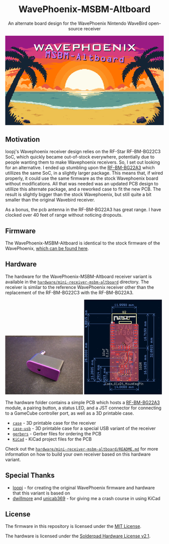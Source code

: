 <h1 align="center">
    WavePhoenix-MSBM-Altboard
</h1>

<p align="center">
    An alternate board design for the WavePhoenix Nintendo WaveBird open-source receiver 
</p>

<p align="center">
    <img src="images/logo-animated.gif" alt="WavePhoenix-MSBM-Altboard" />
</p>

## Motivation

loopj's Wavephoenix receiver design relies on the RF-Star RF-BM-BG22C3 SoC, which quickly became out-of-stock everywhere, potentially due to people wanting them to make Wavephoenix receivers. So, I set out looking for an alternative. I ended up stumbling upon the [RF-BM-BG22A3](https://www.rfstariot.com/rf-bm-bg22a3-ble5-3-efr32bg22-module_p81.html) which utillizes the same SoC, in a slightly larger package. This means that, if wired properly, it could use the same firmware as the stock Wavephoenix board without modifications. All that was needed was an updated PCB design to utillize this alternate package, and a reworked case to fit the new PCB. The result is slightly bigger than the stock Wavephoenix, but still quite a bit smaller than the original Wavebird receiver.

As a bonus, the pcb antenna in the RF-BM-BG22A3 has great range. I have clocked over 40 feet of range without noticing dropouts.

## Firmware

The WavePhoenix-MSBM-Altboard is identical to the stock firmware of the WavePhoenix, [which can be found here](https://github.com/loopj/wavephoenix).

## Hardware

The hardware for the WavePhoenix-MSBM-Altboard receiver variant is available in the [`hardware/mini-receiver-msbm-altboard`](hardware/mini-receiver-msbm-altboard) directory. The receiver is similar to the reference WavePhoenix receiver other than the replacement of the RF-BM-BG22C3 with the RF-BM-BG22A3.

<img src="hardware/mini-receiver-msbm-altboard/images/wavepheonix-1-1024x771.jpg" alt="WavePhoenix-MSBM-Altboard Mini Receiver" width="49%"/> <img src="hardware/mini-receiver-msbm-altboard/images/wavepheonix-4.jpg" alt="WavePhoenix-MSBM-Altboard Mini Receiver" width="49%"/>

The hardware folder contains a simple PCB which hosts a [RF-BM-BG22A3](https://www.rfstariot.com/rf-bm-bg22a3-ble5-3-efr32bg22-module_p81.html) module, a pairing button, a status LED, and a JST connector for connecting to a GameCube controller port, as well as a 3D printable case.

- [`case`](hardware/mini-receiver-msbm-altboard/case) - 3D printable case for the receiver
- [`case-usb`](hardware/mini-receiver-msbm-altboard/case-usb) - 3D printable case for a special USB variant of the receiver
- [`gerbers`](hardware/mini-receiver-msbm-altboard/gerbers) - Gerber files for ordering the PCB
- [`KiCad`](hardware/mini-receiver-msbm-altboard/KiCad) - KiCad project files for the PCB

Check out the [`hardware/mini-receiver-msbm-altboard/README.md`](hardware/mini-receiver-msbm-altboard/README.md) for more information on how to build your own receiver based on this hardware variant.

## Special Thanks

- [loopj](https://www.tindie.com/products/rfstariot/efr32bg22-long-range-bluetooth-wireless-module/) - for creating the original WavePhoenix firmware and hardware that this variant is based on
- [dwillmore](https://github.com/dwillmore) and [unicab369](https://github.com/unicab369) - for giving me a crash course in using KiCad

## License

The firmware in this repository is licensed under the [MIT License](firmware/LICENSE).

The hardware is licensed under the [Solderpad Hardware License v2.1](hardware/LICENSE).
